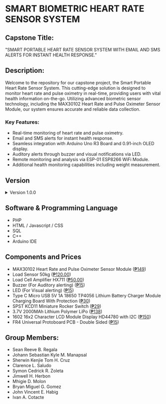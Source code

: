 # SMART BIOMETRIC HEART RATE SENSOR SYSTEM 

## Capstone Title:
"SMART PORTABLE HEART RATE SENSOR SYSTEM WITH EMAIL AND SMS ALERTS FOR INSTANT HEALTH RESPONSE."

## Description:
Welcome to the repository for our capstone project, the Smart Portable Heart Rate Sensor System. This cutting-edge solution is designed to monitor heart rate and pulse oximetry in real-time, providing users with vital health information on-the-go. Utilizing advanced biometric sensor technology, including the MAX30102 Heart Rate and Pulse Oximeter Sensor Module, our system ensures accurate and reliable data collection.

### Key Features:
- Real-time monitoring of heart rate and pulse oximetry.
- Email and SMS alerts for instant health response.
- Seamless integration with Arduino Uno R3 Board and 0.91-inch OLED display.
- Auditory alerts through buzzer and visual notifications via LED.
- Remote monitoring and analysis via ESP-01 ESP8266 WiFi Module.
- Additional health monitoring capabilities including weight measurement.

## Version
<details>
<summary>Version 1.0.0</summary>

1. **Enhanced Heart Rate Monitoring:**
   - Improved accuracy through optimized calculations.
   - Implemented a 20-second interval for printing heartbeat averages.
   
2. **OLED Display Enhancements:**
   - Integrated bitmap logos for visual indication.
   - Enhanced user prompts for proper finger placement.
   
3. **System Timing and Intervals:**
   - Initiated measurements upon detecting the first heartbeat.
   - Included elapsed time tracking for precise timing.
   
4. **Buzzer Alerts:**
   - Incorporated alerts triggered with each heartbeat average print.

</details>

## Software & Programming Language
- PHP
- HTML / Javascript / CSS
- SQL
- C++
- Arduino IDE

## Components and Prices
* MAX30102 Heart Rate and Pulse Oximeter Sensor Module ([₱149](https://www.makerlab-electronics.com/products/max30102-heart-rate-and-pulse-oximeter-sensor-module-black))
* Load Sensor 50kg ([₱120.00](https://www.makerlab-electronics.com/products/load-sensor-50kg))
* Load Cell Amplifier HX711 ([₱50.00](https://makerlab-electronics.com/products/load-cell-amplifier-hx711))
* Buzzer (For Auditory alerting) ([₱15](#))
* LED (For Visual alerting) ([₱15](#))
* Type C Micro USB 5V 1A 18650 TP4056 Lithium Battery Charger Module Charging Board With Protection ([₱30](https://www.makerlab-electronics.com/products/type-c-micro-usb-5v-1a-18650-tp4056-lithium-battery-charger-module-charging-board-with-protection))
* SPST KCD11 Miniature Rocker Switch ([₱29](https://www.makerlab-electronics.com/products/spst-kcd11-miniature-rocker-switch-5pcs))
* 3.7V 2000MAh Lithium Polymer LiPo ([₱138](https://www.lazada.com.ph/products/i4264911900-s23852767060.html?urlFlag=true&mp=1&tradePath=omItm&tradeOrderId=865368657384047&tradeOrderLineId=865368657484047&spm=spm%3Da2o42.order_details.item_title.1))
* 1602 16x2 Character LCD Module Display HD44780 with I2C ([₱150](https://www.makerlab-electronics.com/products/16x2-lcd-display-i2c-white-on-blue))
* FR4 Universal Protoboard PCB - Double Sided ([₱15](https://www.makerlab-electronics.com/products/fr4-universal-protoboard-pcb-double-sided))

## Group Members:
- Sean Reeve B. Regala
- Johann Sebastian Kyle M. Manapsal
- Sherwin Kenjie Tom H. Cruz
- Clarence L. Saludo
- Symon Cedrick R. Zoleta
- Jimwell H. Herbon
- Mhigie D. Molon
- Bryan Miguel G. Gomez
- John Vincent E. Habig
- Ivan A. Cotacte 